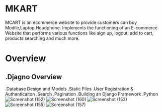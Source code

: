 # MKART
MCART is an ecommerce website to provide customers can buy Modile,Laptop,Headphone.
Implements the functioning of an E-commerce Website that performs various functions like sign up, logout, add to cart, products searching and much more.
# Overview
## .Djagno Overview
.Database Design and Models
.Static Files
.User Registration & Authenticaiton
.Search
.Pagination
.Building an Django  Framework 
.Python
![Screenshot (152)](https://user-images.githubusercontent.com/112808009/194699876-7d1eeb55-fc34-483e-9805-21264543f368.png)
![Screenshot (160)](https://user-images.githubusercontent.com/112808009/194699883-81cccb94-d4a9-4688-99d2-1283485f70fe.png)
![Screenshot (153)](https://user-images.githubusercontent.com/112808009/194699895-f1b03b75-938f-4453-b375-2423adcf0eb1.png)
![Screenshot (155)](https://user-images.githubusercontent.com/112808009/194699896-c60c986c-5b5d-4607-bb47-1f195eec051c.png)
![Screenshot (157)](https://user-images.githubusercontent.com/112808009/194699901-bdfb4fc6-5088-46c2-9e91-4ecab21acbfe.png)

